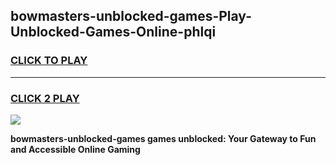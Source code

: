 
## bowmasters-unblocked-games-Play-Unblocked-Games-Online-phlqi
<h3>
<a href="https://premium76.site?title=bowmasters-unblocked-games&ref=25A">CLICK TO PLAY</a></h3>
<hr>

<h3>
<a href="https://premium76.site?title=bowmasters-unblocked-games&ref=25A">CLICK 2 PLAY</a>
  
</h3>

<a href="https://premium76.site?title=bowmasters-unblocked-games&ref=25A"><img src="https://clearcache.store/games.png"></a>


**bowmasters-unblocked-games games unblocked: Your Gateway to Fun and Accessible Online Gaming**
